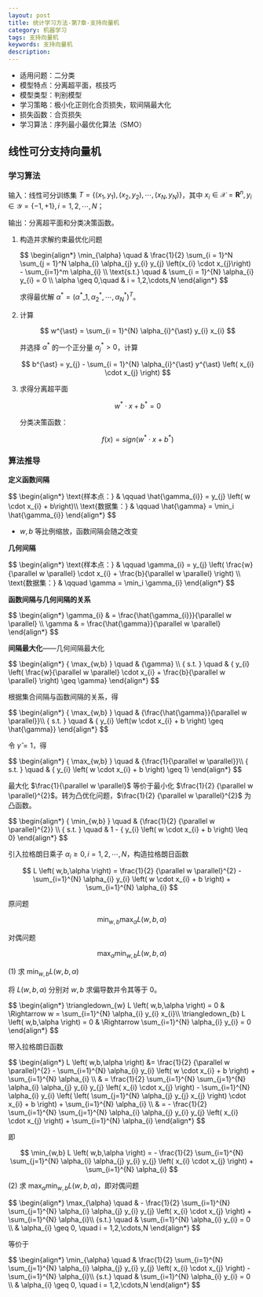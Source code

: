 ```yaml
---
layout: post
title: 统计学习方法-第7章-支持向量机
category: 机器学习
tags: 支持向量机
keywords: 支持向量机
description:
---
```


- 适用问题：二分类
- 模型特点：分离超平面，核技巧
- 模型类型：判别模型
- 学习策略：极小化正则化合页损失，软间隔最大化
- 损失函数：合页损失
- 学习算法：序列最小最优化算法（SMO）

## 线性可分支持向量机

### 学习算法

输入：线性可分训练集 $T = \{ \left(x_{1},y_{1}\right),\left(x_{2},y_{2}\right), \cdots ,\left(x_{N},y_{N}\right) \}$，其中 $x_{i} \in \mathcal{X} = \mathbf{R}^{n},y_{i} \in \mathcal{Y} = \{ -1,+1 \},i = 1,2,\cdots,N$；

输出：分离超平面和分类决策函数。

1. 构造并求解约束最优化问题

    <div>
    $$
    \begin{align*}
    \min_{\alpha} \quad & \frac{1}{2} \sum_{i = 1}^N \sum_{j = 1}^N \alpha_{i} \alpha_{j} y_{i} y_{j} \left(x_{i} \cdot x_{j}\right) - \sum_{i=1}^m \alpha_{i} \\
    \text{s.t.} \quad & \sum_{i = 1}^{N} \alpha_{i} y_{i} = 0 \\
    \alpha \geq 0,\quad & i = 1,2,\cdots,N
    \end{align*}
    $$
    </div>

    求得最优解 $\alpha^{\ast} = \left(\alpha^{\ast}\_{1},\alpha_{2}^{\ast},\cdots,\alpha^{\ast}_{N} \right)^{T}$。

2. 计算

    $$
    w^{\ast} = \sum_{i = 1}^{N} \alpha_{i}^{\ast} y_{i} x_{i}
    $$

    并选择 $\alpha^{\ast}$ 的一个正分量 $\alpha_{j}^{\ast} > 0$，计算

    $$
    b^{\ast} = y_{j} - \sum_{i = 1}^{N} \alpha_{i}^{\ast} y^{\ast} \left( x_{i} \cdot x_{j} \right)
    $$

3. 求得分离超平面

    $$
    w^{\ast} \cdot x + b ^{\ast} = 0
    $$

    分类决策函数：

    $$
    f \left( x \right) = sign \left( w^{*} \cdot x + b ^{\ast} \right)
    $$

### 算法推导

**定义函数间隔**

<div>
$$
\begin{align*}
\text{样本点：} & \qquad \hat{\gamma_{i}} = y_{j} \left( w \cdot x_{i} + b\right)\\ \text{数据集：} & \qquad \hat{\gamma} = \min_i \hat{\gamma_{i}}
\end{align*}
$$
</div>

- $w,b$ 等比例缩放，函数间隔会随之改变

**几何间隔**

<div>
$$
\begin{align*}
\text{样本点：} & \qquad \gamma_{i} = y_{j} \left( \frac{w}{\parallel w \parallel} \cdot x_{i} + \frac{b}{\parallel w \parallel} \right) \\
\text{数据集：} & \qquad \gamma = \min_i \gamma_{i}
\end{align*}
$$
</div>

**函数间隔与几何间隔的关系**

<div>
$$
\begin{align*}
\gamma_{i} & = \frac{\hat{\gamma_{i}}}{\parallel w \parallel} \\
\gamma & = \frac{\hat{\gamma}}{\parallel w \parallel}
\end{align*}
$$
</div>

**间隔最大化**——几何间隔最大化

<div>
$$
\begin{align*}
{ \max_{w,b} } \quad & {\gamma} \\ 
{ s.t. } \quad & { y_{i} \left( \frac{w}{\parallel w \parallel} \cdot x_{i} + \frac{b}{\parallel w \parallel} \right) \geq \gamma} 
\end{align*}
$$
</div>

根据集合间隔与函数间隔的关系，得

<div>
$$
\begin{align*}
{ \max_{w,b} } \quad & {\frac{\hat{\gamma}}{\parallel w \parallel}}\\ 
{ s.t. } \quad & { y_{i} \left(w \cdot x_{i} + b \right) \geq \hat{\gamma}}
\end{align*}
$$
</div>

令 $\hat{\gamma} = 1$，得

<div>
$$
\begin{align*}
{ \max_{w,b} } \quad & {\frac{1}{\parallel w \parallel}}\\ 
{ s.t. } \quad & { y_{i} \left( w \cdot x_{i} + b \right) \geq 1} 
\end{align*}
$$
</div>

最大化 $\frac{1}{\parallel w \parallel}$ 等价于最小化 $\frac{1}{2} {\parallel w \parallel}^{2}$。转为凸优化问题，$\frac{1}{2} {\parallel w \parallel}^{2}$ 为凸函数。

<div>
$$
\begin{align*}
{ \min_{w,b} } \quad & {\frac{1}{2} {\parallel w \parallel}^{2}} \\ 
{ s.t. } \quad & 1 - { y_{i} \left( w \cdot x_{i} + b \right) \leq 0}
\end{align*}
$$
</div>

引入拉格朗日乘子 $\alpha_{i} \geq 0, i = 1,2,\cdots,N$，构造拉格朗日函数

$$
L \left( w,b,\alpha \right) = \frac{1}{2} {\parallel w \parallel}^{2} - \sum_{i=1}^{N} \alpha_{i} y_{i} \left( w \cdot x_{i} + b \right) + \sum_{i=1}^{N} \alpha_{i}
$$

原问题 

$$
\min_{w,b} \max_{\alpha} L \left( w,b,\alpha \right)
$$

对偶问题

$$
\max_{\alpha} \min_{w,b} L \left( w,b,\alpha \right)
$$

(1) 求 $\min_{w,b} L \left( w,b,\alpha \right)$

将 $L \left( w,b,\alpha \right)$ 分别对 $w,b$ 求偏导数并令其等于 $0$。

<div>
$$
\begin{align*}
\triangledown_{w} L \left( w,b,\alpha \right) = 0 & \Rightarrow w = \sum_{i=1}^{N} \alpha_{i} y_{i} x_{i}\\
\triangledown_{b} L \left( w,b,\alpha \right) = 0 & \Rightarrow \sum_{i=1}^{N} \alpha_{i} y_{i} = 0
\end{align*}
$$
</div>

带入拉格朗日函数

<div>
$$
\begin{align*}
L \left( w,b,\alpha \right) &= \frac{1}{2} {\parallel w \parallel}^{2} - \sum_{i=1}^{N} \alpha_{i} y_{i} \left( w \cdot x_{i} + b \right) + \sum_{i=1}^{N} \alpha_{i} \\
& = \frac{1}{2} \sum_{i=1}^{N} \sum_{j=1}^{N} \alpha_{i} \alpha_{j} y_{i} y_{j} \left( x_{i} \cdot x_{j} \right) - \sum_{i=1}^{N} \alpha_{i} y_{i} \left( \left( \sum_{j=1}^{N} \alpha_{j} y_{j} x_{j} \right) \cdot x_{i} + b \right) + \sum_{i=1}^{N} \alpha_{i} \\
& = - \frac{1}{2} \sum_{i=1}^{N} \sum_{j=1}^{N} \alpha_{i} \alpha_{j} y_{i} y_{j} \left( x_{i} \cdot x_{j} \right) + \sum_{i=1}^{N} \alpha_{i}
\end{align*}
$$
</div>

即

$$
\min_{w,b} L \left( w,b,\alpha \right) = - \frac{1}{2} \sum_{i=1}^{N} \sum_{j=1}^{N} \alpha_{i} \alpha_{j} y_{i} y_{j} \left( x_{i} \cdot x_{j} \right) + \sum_{i=1}^{N} \alpha_{i}
$$

(2) 求 $\max_{\alpha} \min_{w,b} L \left( w,b,\alpha \right)$，即对偶问题

<div>
$$
\begin{align*}
\max_{\alpha} \quad & - \frac{1}{2} \sum_{i=1}^{N} \sum_{j=1}^{N} \alpha_{i} \alpha_{j} y_{i} y_{j} \left( x_{i} \cdot x_{j} \right) + \sum_{i=1}^{N} \alpha_{i}\\
{s.t.} \quad & \sum_{i=1}^{N} \alpha_{i} y_{i} = 0 \\
& \alpha_{i} \geq 0, \quad i = 1,2,\cdots,N
\end{align*}
$$
</div>

等价于

<div>
$$
\begin{align*}
\min_{\alpha} \quad & \frac{1}{2} \sum_{i=1}^{N} \sum_{j=1}^{N} \alpha_{i} \alpha_{j} y_{i} y_{j} \left( x_{i} \cdot x_{j} \right) - \sum_{i=1}^{N} \alpha_{i}\\
{s.t.} \quad & \sum_{i=1}^{N} \alpha_{i} y_{i} = 0 \\
& \alpha_{i} \geq 0, \quad i = 1,2,\cdots,N
\end{align*}
$$
</div>
